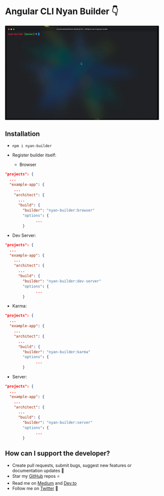 # Angular CLI Nyan Builder 👇

![nyan gif](nyan-demo.gif)

## Installation

- `npm i nyan-builder`
- Register builder itself:

  - Browser
```json
"projects": {
  ...
  "example-app": {
    ...
    "architect": {
      ...
      "build": {
        "builder": "nyan-builder:browser"
        "options": {
              ...
        }
```

  - Dev Server: 
```json
"projects": {
  ...
  "example-app": {
    ...
    "architect": {
      ...
      "build": {
        "builder": "nyan-builder:dev-server"
        "options": {
              ...
        }
```

  - Karma: 
```json
"projects": {
  ...
  "example-app": {
    ...
    "architect": {
      ...
      "build": {
        "builder": "nyan-builder:karma"
        "options": {
              ...
        }
```

  - Server: 
```json
"projects": {
  ...
  "example-app": {
    ...
    "architect": {
      ...
      "build": {
        "builder": "nyan-builder:server"
        "options": {
              ...
        }
```

  
## How can I support the developer?

- Create pull requests, submit bugs, suggest new features or documentation updates 🔧
- Star my [GitHub](http://github.com/tibing/) repos ⭐️
- Read me on [Medium](https://medium.com/@nik.poltoratsky) and [Dev.to](https://dev.to/nikpoltoratsky)
- Follow me on [Twitter](https://twitter.com/NikPoltoratsky) 🐾
